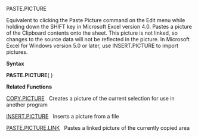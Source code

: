 PASTE.PICTURE

Equivalent to clicking the Paste Picture command on the Edit menu while
holding down the SHIFT key in Microsoft Excel version 4.0. Pastes a
picture of the Clipboard contents onto the sheet. This picture is not
linked, so changes to the source data will not be reflected in the
picture. In Microsoft Excel for Windows version 5.0 or later, use
INSERT.PICTURE to import pictures.

**Syntax**

**PASTE.PICTURE**( )

**Related Functions**

[COPY.PICTURE](COPY.PICTURE.md)   Creates a picture of the current selection for use in
another program

[INSERT.PICTURE](INSERT.PICTURE.md)   Inserts a picture from a file

[PASTE.PICTURE.LINK](PASTE.PICTURE.LINK.md)   Pastes a linked picture of the currently copied
area


